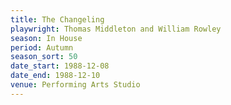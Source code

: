 ```yaml
---
title: The Changeling
playwright: Thomas Middleton and William Rowley
season: In House
period: Autumn
season_sort: 50
date_start: 1988-12-08
date_end: 1988-12-10
venue: Performing Arts Studio
---
```

